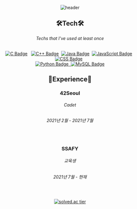 <div align= "center">
  
![header](https://capsule-render.vercel.app/api?type=waving&color=df8177&height=250&section=header&text=superpangE&animation=twinkling&fontColor=f0f0f0&fontSize=60)

## 🛠Tech🛠
###### Techs that I've used at least once <br>
 [![C Badge](http://img.shields.io/badge/-C-black?style=flat-square&logo=C&logoColor=ffffff)]()  &nbsp; [![C++ Badge](http://img.shields.io/badge/-C++-00599C?style=flat-square&logo=c%2B%2B&logoColor=ffffff)]()  &nbsp;[![Java Badge](http://img.shields.io/badge/-Java-007396?style=flat-square&logo=Java&logoColor=ffffff)]()&nbsp; [![JavaScript Badge](http://img.shields.io/badge/-JavaScript-feda2c?style=flat-square&logo=JavaScript&logoColor=ffffff)]()&nbsp;&nbsp;[![CSS Badge](http://img.shields.io/badge/-CSS-1572B6?style=flat-square&logo=CSS3&logoColor=ffffff)]() &nbsp;<br>[![Python Badge](http://img.shields.io/badge/-Python-3776AB?style=flat-square&logo=Python&logoColor=ffffff)]()[&nbsp;&nbsp;![MySQL Badge](http://img.shields.io/badge/-MySQL-4479A1?style=flat-square&logo=MySQL&logoColor=ffffff)]()


  
## 🐣Experience🐣
### 42Seoul
###### Cadet
###### 2021년 2월 - 2021년 7월

  <br> 
  
### SSAFY
###### 교육생
###### 2021년 7월 - 현재

<br>
  
[![solved.ac tier](http://mazassumnida.wtf/api/v2/generate_badge?boj=cdpkct)](https://solved.ac/cdpkct)

<!--
**superpangE/superpangE** is a ✨ _special_ ✨ repository because its `README.md` (this file) appears on your GitHub profile.

Here are some ideas to get you started:

- 🔭 I’m currently working on ...
- 🌱 I’m currently learning ...
- 👯 I’m looking to collaborate on ...
- 🤔 I’m looking for help with ...
- 💬 Ask me about ...
- 📫 How to reach me: ...
- 😄 Pronouns: ...
- ⚡ Fun fact: ...
-->
</div>
